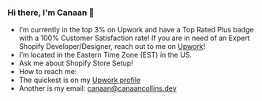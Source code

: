 ### Hi there, I'm Canaan 👋

- I’m currently in the top 3% on Upwork and have a Top Rated Plus badge with a 100% Customer Satisfaction rate! If you are in need of an Expert Shopify Developer/Designer, reach out to me on <a href="https://www.upwork.com/freelancers/~016354925645270349">Upwork</a>!
- I’m located in the Eastern Time Zone (EST) in the US. 
- Ask me about Shopify Store Setup!
- How to reach me:
- The quickest is on my <a href="https://www.upwork.com/freelancers/~016354925645270349">Upwork profile</a>
- Another is my email: canaan@canaancollins.dev
